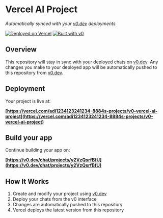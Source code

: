 # Vercel AI Project

*Automatically synced with your [v0.dev](https://v0.dev) deployments*

[![Deployed on Vercel](https://img.shields.io/badge/Deployed%20on-Vercel-black?style=for-the-badge&logo=vercel)](https://vercel.com/adi1234123241234-8884s-projects/v0-vercel-ai-project)
[![Built with v0](https://img.shields.io/badge/Built%20with-v0.dev-black?style=for-the-badge)](https://v0.dev/chat/projects/y2VzQsrfBfU)

## Overview

This repository will stay in sync with your deployed chats on [v0.dev](https://v0.dev).
Any changes you make to your deployed app will be automatically pushed to this repository from [v0.dev](https://v0.dev).

## Deployment

Your project is live at:

**[https://vercel.com/adi1234123241234-8884s-projects/v0-vercel-ai-project](https://vercel.com/adi1234123241234-8884s-projects/v0-vercel-ai-project)**

## Build your app

Continue building your app on:

**[https://v0.dev/chat/projects/y2VzQsrfBfU](https://v0.dev/chat/projects/y2VzQsrfBfU)**

## How It Works

1. Create and modify your project using [v0.dev](https://v0.dev)
2. Deploy your chats from the v0 interface
3. Changes are automatically pushed to this repository
4. Vercel deploys the latest version from this repository